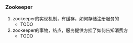 ### Zookeeper
1. zookeeper的实现机制，有缓存，如何存储注册服务的
    - TODO
2. zookeeper的事物，结点，服务提供方挂了如何告知消费方
    - TODO
